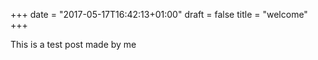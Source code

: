 +++
date = "2017-05-17T16:42:13+01:00"
draft = false
title = "welcome"
+++

This is a test post made by me

